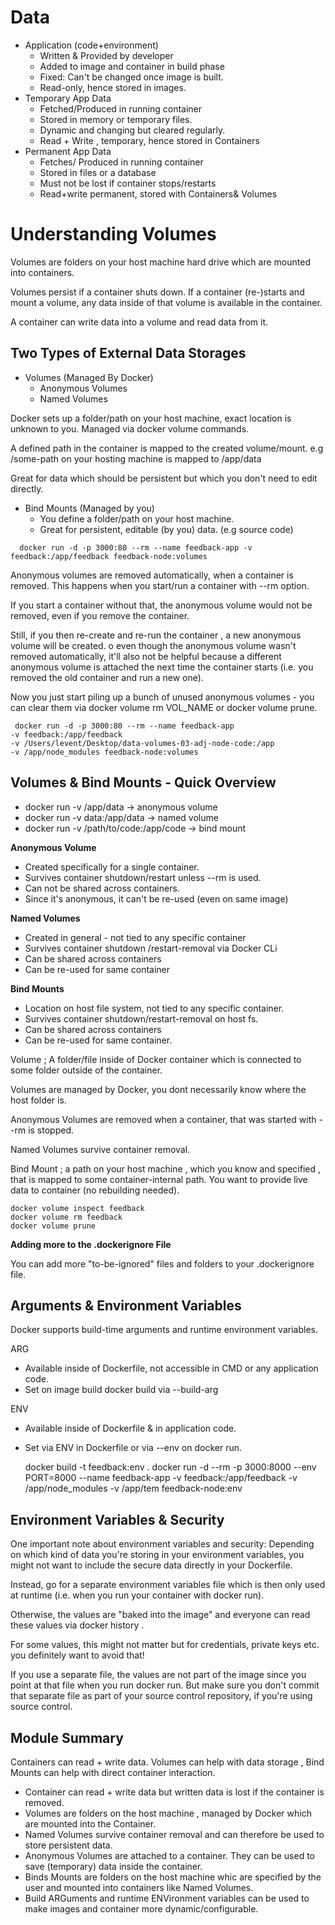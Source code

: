 # Data

- Application (code+environment)
    - Written & Provided by developer
    - Added to image and container in build phase
    - Fixed: Can't be changed once image is built.
    - Read-only, hence stored in images.
- Temporary App Data
    - Fetched/Produced in running container
    - Stored in memory or temporary files.
    - Dynamic and changing but cleared regularly.
    - Read + Write , temporary, hence stored in Containers
- Permanent App Data
    - Fetches/ Produced in running container
    - Stored in files or a database
    - Must not be lost if container stops/restarts
    - Read+write permanent, stored with Containers& Volumes

# Understanding Volumes

Volumes are folders on your host machine hard drive which are mounted into containers.

Volumes persist if a container shuts down. If a container (re-)starts and mount a volume, any data inside of that volume
is available in the container.

A container can write data into a volume and read data from it.

## Two Types of External Data Storages

- Volumes (Managed By Docker)
    - Anonymous Volumes
    - Named Volumes

Docker sets up a folder/path on your host machine, exact location is unknown to you.
Managed via docker volume commands.

A defined path in the container is mapped to the created volume/mount.
e.g /some-path on your hosting machine is mapped to /app/data

Great for data which should be persistent but which you don't need to edit directly.

- Bind Mounts (Managed by you)
    - You define a folder/path on your host machine.
    - Great for persistent, editable (by you) data. (e.g source code)

```
  docker run -d -p 3000:80 --rm --name feedback-app -v feedback:/app/feedback feedback-node:volumes
```

Anonymous volumes are removed automatically, when a container is removed.
This happens when you start/run a container with --rm option.

If you start a container without that, the anonymous volume would not be removed, even if you remove the container.

Still, if you then re-create and re-run the container , a new anonymous volume will be created. o even though the
anonymous volume wasn't removed automatically, it'll also not be helpful because a different anonymous volume is
attached the next time the container starts (i.e. you removed the old container and run a new one).

Now you just start piling up a bunch of unused anonymous volumes - you can clear them via docker volume rm VOL_NAME or
docker volume prune.

     docker run -d -p 3000:80 --rm --name feedback-app 
    -v feedback:/app/feedback 
    -v /Users/levent/Desktop/data-volumes-03-adj-node-code:/app 
    -v /app/node_modules feedback-node:volumes

## Volumes & Bind Mounts - Quick Overview

- docker run -v /app/data -> anonymous volume
- docker run -v data:/app/data -> named volume
- docker run -v /path/to/code:/app/code -> bind mount

**Anonymous Volume**

- Created specifically for a single container.
- Survives container shutdown/restart unless --rm is used.
- Can not be shared across containers.
- Since it's anonymous, it can't be re-used (even on same image)

**Named Volumes**

- Created in general - not tied to any specific container
- Survives container shutdown /restart-removal via Docker CLi
- Can be shared across containers
- Can be re-used for same container

**Bind Mounts**

- Location on host file system, not tied to any specific container.
- Survives container shutdown/restart-removal on host fs.
- Can be shared across containers
- Can be re-used for same container.

Volume ; A folder/file inside of Docker container which is connected to some folder outside of the container.

Volumes are managed by Docker, you dont necessarily know where the host folder is.

Anonymous Volumes are removed when a container, that was started with --rm is stopped.

Named Volumes survive container removal.

Bind Mount ; a path on your host machine , which you know and specified , that is mapped to some container-internal
path. You want to provide live data to container (no rebuilding needed).

    docker volume inspect feedback
    docker volume rm feedback
    docker volume prune

**Adding more to the .dockerignore File**

You can add more "to-be-ignored" files and folders to your .dockerignore file.

## Arguments & Environment Variables

Docker supports build-time arguments and runtime environment variables.

ARG

- Available inside of Dockerfile, not accessible in CMD or any application code.
- Set on image build docker build via --build-arg

ENV

- Available inside of Dockerfile & in application code.
- Set via ENV in Dockerfile or via --env on docker run.

  docker build -t feedback:env .
  docker run -d --rm -p 3000:8000 --env PORT=8000 --name feedback-app -v feedback:/app/feedback -v /app/node_modules -v
  /app/tem feedback-node:env

## Environment Variables & Security

One important note about environment variables and security: Depending on which kind of data you're storing in your
environment variables, you might not want to include the secure data directly in your Dockerfile.

Instead, go for a separate environment variables file which is then only used at runtime (i.e. when you run your
container with docker run).

Otherwise, the values are "baked into the image" and everyone can read these values via docker history <image>.

For some values, this might not matter but for credentials, private keys etc. you definitely want to avoid that!

If you use a separate file, the values are not part of the image since you point at that file when you run docker run.
But make sure you don't commit that separate file as part of your source control repository, if you're using source
control.

## Module Summary

Containers can read + write data. Volumes can help with data storage , Bind Mounts can help with direct container
interaction.

- Container can read + write data but written data is lost if the container is removed.
- Volumes are folders on the host machine , managed by Docker which are mounted into the Container.
- Named Volumes survive container removal and can therefore be used to store persistent data.
- Anonymous Volumes are attached to a container. They can be used to save (temporary) data inside the container.
- Binds Mounts are folders on the host machine whic are specified by the user and mounted into containers like Named
  Volumes.
- Build ARGuments and runtime ENVironment variables can be used to make images and container more dynamic/configurable.
